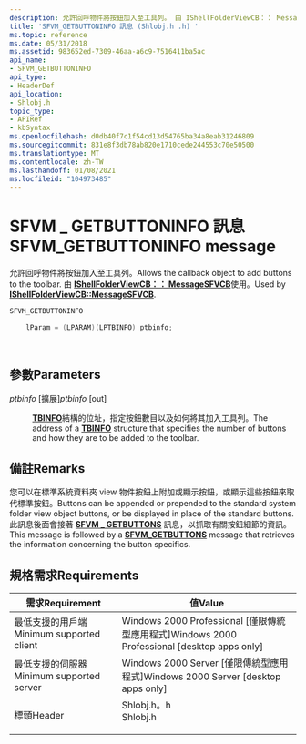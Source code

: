 ```yaml
---
description: 允許回呼物件將按鈕加入至工具列。 由 IShellFolderViewCB：： MessageSFVCB 使用。
title: 'SFVM_GETBUTTONINFO 訊息 (Shlobj.h .h) '
ms.topic: reference
ms.date: 05/31/2018
ms.assetid: 983652ed-7309-46aa-a6c9-7516411ba5ac
api_name:
- SFVM_GETBUTTONINFO
api_type:
- HeaderDef
api_location:
- Shlobj.h
topic_type:
- APIRef
- kbSyntax
ms.openlocfilehash: d0db40f7c1f54cd13d54765ba34a8eab31246809
ms.sourcegitcommit: 831e8f3db78ab820e1710cede244553c70e50500
ms.translationtype: MT
ms.contentlocale: zh-TW
ms.lasthandoff: 01/08/2021
ms.locfileid: "104973485"
---
```

# <a name="sfvm_getbuttoninfo-message"></a><span data-ttu-id="78dad-104">SFVM \_ GETBUTTONINFO 訊息</span><span class="sxs-lookup"><span data-stu-id="78dad-104">SFVM\_GETBUTTONINFO message</span></span>

<span data-ttu-id="78dad-105">允許回呼物件將按鈕加入至工具列。</span><span class="sxs-lookup"><span data-stu-id="78dad-105">Allows the callback object to add buttons to the toolbar.</span></span> <span data-ttu-id="78dad-106">由 [**IShellFolderViewCB：： MessageSFVCB**](/windows/win32/api/shlobj_core/nf-shlobj_core-ishellfolderviewcb-messagesfvcb)使用。</span><span class="sxs-lookup"><span data-stu-id="78dad-106">Used by [**IShellFolderViewCB::MessageSFVCB**](/windows/win32/api/shlobj_core/nf-shlobj_core-ishellfolderviewcb-messagesfvcb).</span></span>


```C++
SFVM_GETBUTTONINFO 

    lParam = (LPARAM)(LPTBINFO) ptbinfo;

            
```



## <a name="parameters"></a><span data-ttu-id="78dad-107">參數</span><span class="sxs-lookup"><span data-stu-id="78dad-107">Parameters</span></span>

<dl> <dt>

<span data-ttu-id="78dad-108">*ptbinfo* \[擴展\]</span><span class="sxs-lookup"><span data-stu-id="78dad-108">*ptbinfo* \[out\]</span></span>
</dt> <dd>

<span data-ttu-id="78dad-109">[**TBINFO**](/windows/desktop/api/Shlobj/ns-shlobj-tbinfo)結構的位址，指定按鈕數目以及如何將其加入工具列。</span><span class="sxs-lookup"><span data-stu-id="78dad-109">The address of a [**TBINFO**](/windows/desktop/api/Shlobj/ns-shlobj-tbinfo) structure that specifies the number of buttons and how they are to be added to the toolbar.</span></span>

</dd> </dl>

## <a name="remarks"></a><span data-ttu-id="78dad-110">備註</span><span class="sxs-lookup"><span data-stu-id="78dad-110">Remarks</span></span>

<span data-ttu-id="78dad-111">您可以在標準系統資料夾 view 物件按鈕上附加或顯示按鈕，或顯示這些按鈕來取代標準按鈕。</span><span class="sxs-lookup"><span data-stu-id="78dad-111">Buttons can be appended or prepended to the standard system folder view object buttons, or be displayed in place of the standard buttons.</span></span> <span data-ttu-id="78dad-112">此訊息後面會接著 [**SFVM \_ GETBUTTONS**](sfvm-getbuttons.md) 訊息，以抓取有關按鈕細節的資訊。</span><span class="sxs-lookup"><span data-stu-id="78dad-112">This message is followed by a [**SFVM\_GETBUTTONS**](sfvm-getbuttons.md) message that retrieves the information concerning the button specifics.</span></span>

## <a name="requirements"></a><span data-ttu-id="78dad-113">規格需求</span><span class="sxs-lookup"><span data-stu-id="78dad-113">Requirements</span></span>



| <span data-ttu-id="78dad-114">需求</span><span class="sxs-lookup"><span data-stu-id="78dad-114">Requirement</span></span> | <span data-ttu-id="78dad-115">值</span><span class="sxs-lookup"><span data-stu-id="78dad-115">Value</span></span> |
|-------------------------------------|-------------------------------------------------------------------------------------|
| <span data-ttu-id="78dad-116">最低支援的用戶端</span><span class="sxs-lookup"><span data-stu-id="78dad-116">Minimum supported client</span></span><br/> | <span data-ttu-id="78dad-117">Windows 2000 Professional \[僅限傳統型應用程式\]</span><span class="sxs-lookup"><span data-stu-id="78dad-117">Windows 2000 Professional \[desktop apps only\]</span></span><br/>                          |
| <span data-ttu-id="78dad-118">最低支援的伺服器</span><span class="sxs-lookup"><span data-stu-id="78dad-118">Minimum supported server</span></span><br/> | <span data-ttu-id="78dad-119">Windows 2000 Server \[僅限傳統型應用程式\]</span><span class="sxs-lookup"><span data-stu-id="78dad-119">Windows 2000 Server \[desktop apps only\]</span></span><br/>                                |
| <span data-ttu-id="78dad-120">標頭</span><span class="sxs-lookup"><span data-stu-id="78dad-120">Header</span></span><br/>                   | <dl> <span data-ttu-id="78dad-121"><dt>Shlobj.h。h</dt></span><span class="sxs-lookup"><span data-stu-id="78dad-121"><dt>Shlobj.h</dt></span></span> </dl> |



 

 
